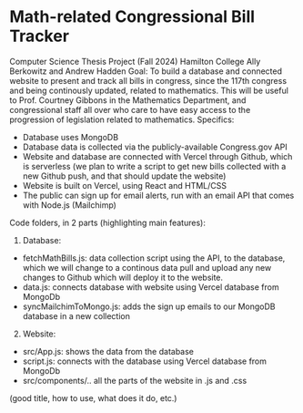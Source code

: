 # Math-related Congressional Bill Tracker
Computer Science Thesis Project (Fall 2024) Hamilton College
Ally Berkowitz and Andrew Hadden
Goal: To build a database and connected website to present and track all bills in congress, since the 117th congress and being continously updated, related to mathematics. This will be useful to Prof. Courtney Gibbons in the Mathematics Department, and congressional staff all over who care to have easy access to the progression of legislation related to mathematics.
Specifics:
- Database uses MongoDB
- Database data is collected via the publicly-available Congress.gov API
- Website and database are connected with Vercel through Github, which is serverless (we plan to write a
script to get new bills collected with a new Github push, and that should update the website)
- Website is built on Vercel, using React and HTML/CSS
- The public can sign up for email alerts, run with an email API that comes with Node.js (Mailchimp)

Code folders, in 2 parts (highlighting main features):
1. Database:
  * fetchMathBills.js: data collection script using the API, to the database, which we will change to a continous data pull and upload any new changes to Github which will deploy it to the website.
  * data.js: connects database with website using Vercel database from MongoDb
  * syncMailchimToMongo.js: adds the sign up emails to our MongoDB database in a new collection

2. Website:
  * src/App.js: shows the data from the database
  * script.js: connects with the database using Vercel database from MongoDb
  * src/components/.. all the parts of the website in .js and .css

  (good title, how to use, what does it do, etc.)
